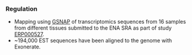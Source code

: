 ### Regulation

-   Mapping using [GSNAP](http://research-pub.gene.com/gmap/) of
    transcriptomics sequences from 16 samples from different tissues
    submitted to the ENA SRA as part of study
    [ERP000527](http://www.ebi.ac.uk/ena/data/view/ERP000527).
-   \~194,000 EST sequences have been aligned to the genome with
    Exonerate.
